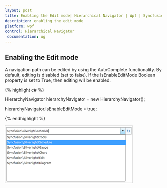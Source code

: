 ```yaml
---
layout: post
title: Enabling the Edit mode| Hierarchical Navigator | Wpf | Syncfusion
description: enabling the edit mode
platform: wpf
control: Hierarchical Navigator
 documentation: ug
---
```


## Enabling the Edit mode

A navigation path can be edited by using the AutoComplete functionality. By default, editing is disabled (set to false). If the IsEnableEditMode Boolean property is set to True, then editing will be enabled.


{% highlight c# %}


HierarchyNavigator hierarchyNavigator = new HierarchyNavigator();

hierarchyNavigator.IsEnableEditMode = true;


{% endhighlight  %}


![](Enabling-the-Edit-mode_images/Enabling-the-Edit-mode_img1.png)



